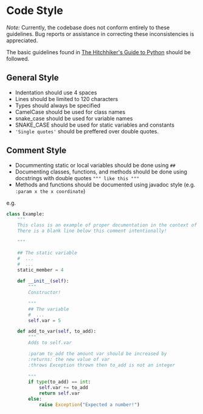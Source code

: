 # Code Style

_Note:_ Currently, the codebase does not conform entirely to these guidelines. Bug reports or assistance in correcting
these inconsistencies is appreciated.

The basic guidelines found in [The Hitchhiker's Guide to Python](http://docs.python-guide.org/en/latest/writing/style/)
should be followed.


## General Style

- Indentation should use 4 spaces
- Lines should be limited to 120 characters
- Types should always be specified
- CamelCase should be used for class names
- snake_case should be used for variable names
- SNAKE_CASE should be used for static variables and constants
- `'Single quotes'` should be preffered over double quotes.

## Comment Style

- Docummenting static or local variables should be done using `##`
- Documenting classes, functions, and methods should be done using docstrings with double quotes `""" like this """`
- Methods and functions should be documented using javadoc style (e.g. `:param x the x coordinate`)

e.g.
```python
class Example:
    """
    This class is an example of proper documentation in the context of hapiest.
    There is a blank line below this comment intentionally!

    """

    ## The static variable
    #  ...
    #  ...
    static_member = 4
        
    def __init__(self):
        """
        Constructor!

        """
        ## The variable
        #  ...
        self.var = 5

    def add_to_var(self, to_add):
        """
        Adds to self.var

        :param to_add the amount var should be increased by
        :returns: the new value of var
        :throws Exception thrown then to_add is not an integer
        
        """
        if type(to_add) == int:
            self.var += to_add
            return self.var
        else:
            raise Exception("Expected a number!")

```

